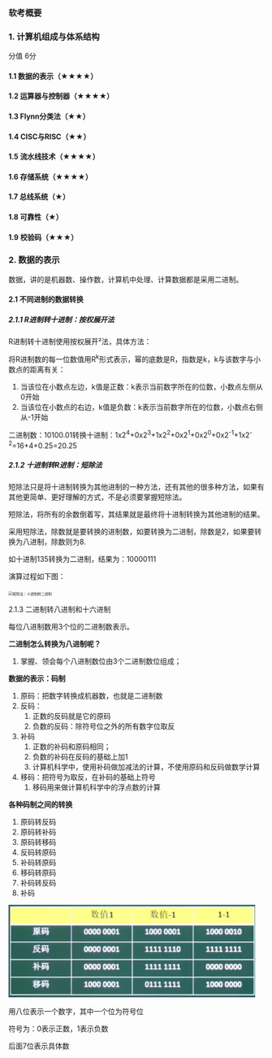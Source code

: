 ### 软考概要


### 1. 计算机组成与体系结构

分值  6分  

#### 1.1 数据的表示（★★★★）

#### 1.2 运算器与控制器（★★★★）

#### 1.3 Flynn分类法（★★）

#### 1.4 CISC与RISC（★★）

#### 1.5 流水线技术（★★★★）

#### 1.6 存储系统（★★★★）

#### 1.7 总线系统（★）

#### 1.8 可靠性（★）

#### 1.9 校验码（★★★）



### 2. 数据的表示

数据，讲的是机器数、操作数，计算机中处理、计算数据都是采用二进制。

#### 2.1 不同进制的数据转换

##### 2.1.1 R进制转十进制：按权展开法

R进制转十进制使用按权展开²法，具体方法：

将R进制数的每一位数值用R<sup>k</sup>形式表示，幂的底数是R，指数是k，k与该数字与小数点的距离有关：

1. 当该位在小数点左边，k值是正数：k表示当前数字所在的位数，小数点左侧从0开始
2. 当该位在小数点的右边，k值是负数：k表示当前数字所在的位数，小数点右侧从-1开始

二进制数：10100.01转换十进制：1x2<sup>4</sup>+0x2<sup>3</sup>+1x2<sup>2</sup>+0x2<sup>1</sup>+0x2<sup>0</sup>+0x2<sup>-1</sup>+1x2<sup>-2</sup>=16+4+0.25=20.25

##### 2.1.2 十进制转R进制：短除法

短除法只是将十进制转换为其他进制的一种方法，还有其他的很多种方法，如果有其他更简单、更好理解的方式，不是必须要掌握短除法。

短除法，将所有的余数倒着写，其结果就是最终将十进制转换为其他进制的结果。

采用短除法，除数就是要转换的进制数，如要转换为二进制，除数是2，如果要转换为八进制，除数则为8.

如十进制135转换为二进制，结果为：10000111

演算过程如下图：

<img src="D:\github\LingyiLab\public\images\i1.jpg" alt="短除法：十进制转二进制" style="zoom:50%;" />

2.1.3 二进制转八进制和十六进制

每位八进制数用3个位的二进制数表示。

**二进制怎么转换为八进制呢？**

1. 掌握、领会每个八进制数位由3个二进制数位组成；


**数据的表示：码制**

1. 原码：把数字转换成机器数，也就是二进制数
2. 反码：
   1. 正数的反码就是它的原码
   2. 负数的反码：除符号位之外的所有数字位取反
3. 补码
   1. 正数的补码和原码相同；
   2. 负数的补码在反码的基础上加1
   3. 计算机科学中，使用补码做加减法的计算，不使用原码和反码做数学计算
4. 移码：把符号为取反，在补码的基础上符号
   1. 移码用来做计算机科学中的浮点数的计算

**各种码制之间的转换**

1. 原码转反码
2. 原码转补码
3. 原码转移码
4. 反码转原码
5. 补码转原码
6. 移码转原码
7. 补码转反码
8. 补码


![数据表示：图例](../../public/images/i109.png)

用八位表示一个数字，其中一个位为符号位

符号为：0表示正数，1表示负数

后面7位表示具体数
